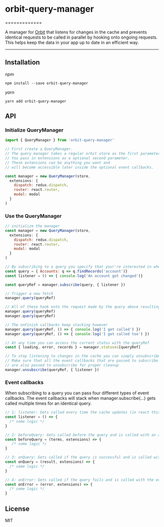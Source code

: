 # orbit-query-manager

=============

A manager for [Orbit](https://orbitjs.com/) that listens for changes in the cache and prevents identical requests to be called in parallel by hooking onto ongoing requests. This helps keep the data in your app up to date in an efficient way.

---

Installation
------------

_npm_

```
npm install --save orbit-query-manager
```

_yarn_

```
yarn add orbit-query-manager
```

API
---

### Initialize QueryManager

```js
import { QueryManager } from 'orbit-query-manager'

// First create a QueryManager.
// The query manager takes a regular orbit store as the first parameter.
// You pass in extensions as a optional second parameter.
// These extensions can be anything you want and
// will become accessible later inside the optional event callbacks.

const manager = new QueryManager(store,
  extensions: {
    dispatch: redux.dispatch,
    router: react.router,
    modal: modal
  }
)
```

### Use the QueryManager

```js
// initialize the manager
const manager = new QueryManager(store,
  extensions: {
    dispatch: redux.dispatch,
    router: react.router,
    modal: modal
  }
)

// By subscribing to a query you specify that your're interested in when the records you queried for change.
const query = { Accounts: q => q.findRecords('account')}
const listener = () => { console.log('An account got changed')}

const queryRef = manager.subscribe(query, { listener })

// Trigger a new fetch
manager.query(queryRef)

// All of these hook onto the request made by the query above resulting in only one request being made
manager.query(queryRef)
manager.query(queryRef)

// The onFinish callbacks keep stacking however
manager.query(queryRef, () => { console.log('I get called') })
manager.query(queryRef, () => { console.log('I get called too') })

// At any time you can access the current status with the queryRef
const { loading, error, records } = manager.statuses[queryRef]

// To stop listening to changes in the cache you can simply unsubscribe.
// Make sure that all the event callbacks that are passed to subscribe
// are also passed to unsubscribe for proper cleanup 
manager.unsubscribe(queryRef, { listener })

```

### Event callbacks
When subscribing to a query you can pass four different types of event callbacks. 
The event callbacks will stack when manager.subscribe(...) gets called multiple times for an identical query.
```js
// 1: listener: Gets called every time the cache updates (in react this function could be used to trigger a rerender for instance)
const listener = () => {
  /* some logic */
}

// 2: beforeQuery: Gets called before the query and is called with an array of terms and the extensions
const beforeQuery = (terms, extensions) => {
   /* some logic */
}

// 3: onQuery: Gets called if the query is successful and is called with the result and the extensions
const onQuery = (result, extensions) => {
  /* some logic */
}

// 4: onError: Gets called if the query fails and is called with the error and the extensions
const onError = (error, extensions) => {
  /* some logic */
}
```


License
-------

MIT
